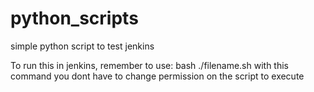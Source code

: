 # python_scripts
simple python script to test jenkins



To run this in jenkins, remember to use:
bash ./filename.sh
with this command you dont have to change permission on the script to execute
